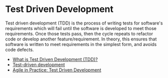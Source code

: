 # Test Driven Development


Test driven development (TDD) is the process of writing tests for software's requirements which will fail until the software is developed to meet those requirements. Once those tests pass, then the cycle repeats to refactor code or develop another feature/requirement. In theory, this ensures that software is written to meet requirements in the simplest form, and avoids code defects.

- [What is Test Driven Development (TDD)?](https://www.guru99.com/test-driven-development.html)
- [Test-driven development](https://www.ibm.com/garage/method/practices/code/practice_test_driven_development/)
- [Agile in Practice: Test Driven Development](https://youtu.be/uGaNkTahrIw)
